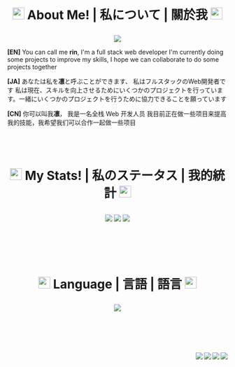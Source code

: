 # <p align="center"><img src="https://github.githubassets.com/images/mona-loading-default.gif" width="27" height="27" /> **About Me! | 私について | 關於我** <img src="https://github.githubassets.com/images/mona-loading-default.gif" width="27" height="27" /> </p>
<p align="center">
  <img src="https://64.media.tumblr.com/6820ed09e72737d8bb99a7063f3c9efc/b61a587adf7553a0-c1/s540x810/ac943fbaa9dd401b0f4731e6f6d30284c2939313.gifv">
</p>

**[EN]**
You can call me **rin**,
I'm a full stack web developer
I'm currently doing some projects to improve my skills, I hope we can collaborate to do some projects together

**[JA]**
あなたは私を**凛**と呼ぶことができます、
私はフルスタックのWeb開発者です
私は現在、スキルを向上させるためにいくつかのプロジェクトを行っています。一緒にいくつかのプロジェクトを行うために協力できることを願っています

**[CN]**
你可以叫我**凛**，
我是一名全栈 Web 开发人员
我目前正在做一些项目来提高我的技能，我希望我们可以合作一起做一些项目
</br></br></br></br>


# <p align="center"><img src="https://github.githubassets.com/images/mona-loading-default.gif" width="27" height="27" /> **My Stats! | 私のステータス | 我的統計** <img src="https://github.githubassets.com/images/mona-loading-default.gif" width="27" height="27" /> </p>
<p align="center">
<img align="center" src="https://github-readme-stats.vercel.app/api?username=R1N-NY44&show_icons=true&title_color=fff&text_color=fff&bg_color=338,6094ea,f02fc2&theme=radical&count_private=true&include_all_commits=true&line_height=25&custom_title=[EN]%20Here%20we%20go!&border_radius=15&locale=en&langs_count=20">

<img align="center" src="https://github-readme-stats.vercel.app/api?username=R1N-NY44&show_icons=true&title_color=fff&text_color=fff&bg_color=338,6094ea,f02fc2&theme=radical&count_private=true&include_all_commits=true&line_height=25&custom_title=[JA]%20ステータス&border_radius=15&locale=ja&langs_count=20">
  
<img align="center" src="https://github-readme-stats.vercel.app/api?username=R1N-NY44&show_icons=true&title_color=fff&text_color=fff&bg_color=338,6094ea,f02fc2&theme=radical&count_private=true&include_all_commits=true&line_height=25&custom_title=[CN]%20開始了&border_radius=15&locale=cn&langs_count=20">
</p></br></br></br></br>


# <p align="center"><img src="https://github.githubassets.com/images/mona-loading-default.gif" width="27" height="27" /> **Language | 言語 | 語言** <img src="https://github.githubassets.com/images/mona-loading-default.gif" width="27" height="27" /> </p>
<!-- [![Top Langs](https://github-readme-stats.vercel.app/api/top-langs/?username=R1N-NY44&layout=compact)](https://github.com/R1N-NY44/github-readme-stats) -->
<p align="center"><img align="center" src="https://github-readme-stats.vercel.app/api/top-langs/?username=R1N-NY44&langs_count=8"></p>
</br></br></br>


##
<img align="right" src="https://komarev.com/ghpvc/?username=your-github-R1N-NY44&color=14e0e0&style=flat-square">
<img align="right" src="https://img.shields.io/badge/Atom-%2366595C.svg?style=for-the-badge&logo=atom&logoColor=white?style=flat-square&logo=appveyor">

<img align="right" src="https://img.shields.io/badge/Next-black?style=for-the-badge&logo=next.js&logoColor=white?style=flat-square&logo=appveyor">
<img align="right" src="https://img.shields.io/badge/Ko--fi-F16061?style=for-the-badge&logo=ko-fi&logoColor=white?style=flat-square&logo=appveyor">


<!-- ![Ko-Fi](https://img.shields.io/badge/Ko--fi-F16061?style=for-the-badge&logo=ko-fi&logoColor=white) -->
<!-- ![](https://komarev.com/ghpvc/?username=your-github-R1N-NY44&color=14e0e0&style=flat-square) -->
<!-- Repo Pins -->
<!-- [![Readme Card](https://github-readme-stats.vercel.app/api/pin/?username=anuraghazra&repo=github-readme-stats)](https://github.com/anuraghazra/github-readme-stats) -->

